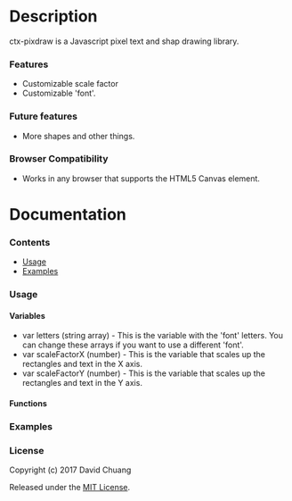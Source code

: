 # Description
ctx-pixdraw is a Javascript pixel text and shap drawing library.

### Features
* Customizable scale factor
* Customizable 'font'.

### Future features
* More shapes and other things.

### Browser Compatibility
* Works in any browser that supports the HTML5 Canvas element.

# Documentation

### Contents
* [Usage](#usage)
* [Examples](#examples)

### Usage
#### Variables
* var letters (string array) - This is the variable with the 'font' letters. You can change these arrays if you want to use a different 'font'.
* var scaleFactorX (number) - This is the variable that scales up the rectangles and text in the X axis.
* var scaleFactorY (number) - This is the variable that scales up the rectangles and text in the Y axis.
#### Functions
### Examples

### License

Copyright (c) 2017 David Chuang

Released under the [MIT License](https://github.com/HyperionSniper/ctx-pixdraw/blob/master/LICENSE).
